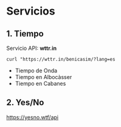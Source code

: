 # Servicios

## 1. Tiempo

Servicio API: **wttr.in**

```
curl "https://wttr.in/benicasim/?lang=es
```

* Tiempo de Onda
* Tiempo en Albocàsser
* Tiempo en Cabanes

## 2. Yes/No
https://yesno.wtf/api